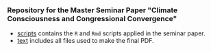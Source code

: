 ### Repository for the Master Seminar Paper "Climate Consciousness and Congressional Convergence"

- [scripts](https://github.com/fabianaiolfi/MSP2/tree/main/scripts) contains the `R` and `Rmd` scripts applied in the seminar paper.
- [text](https://github.com/fabianaiolfi/MSP2/tree/main/text) includes all files used to make the final PDF.

